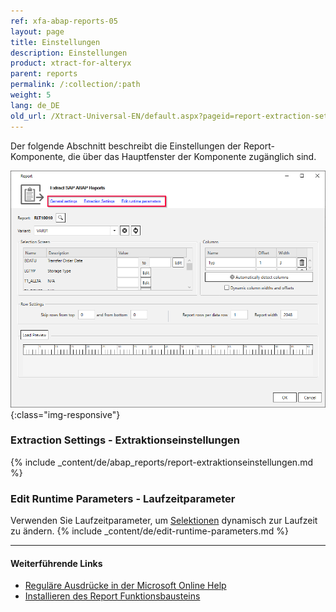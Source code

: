 ```yaml
---
ref: xfa-abap-reports-05
layout: page
title: Einstellungen
description: Einstellungen
product: xtract-for-alteryx
parent: reports
permalink: /:collection/:path
weight: 5
lang: de_DE
old_url: /Xtract-Universal-EN/default.aspx?pageid=report-extraction-settings
---
```


Der folgende Abschnitt beschreibt die Einstellungen der Report-Komponente, die über das Hauptfenster der Komponente zugänglich sind.

![Report Component](/img/content/report-settings.png){:class="img-responsive"}

### Extraction Settings - Extraktionseinstellungen

{% include _content/de/abap_reports/report-extraktionseinstellungen.md %}

### Edit Runtime Parameters - Laufzeitparameter

Verwenden Sie Laufzeitparameter, um [Selektionen](./report-variants-and-selections#selektionen-bearbeiten) dynamisch zur Laufzeit zu ändern.
{% include _content/de/edit-runtime-parameters.md %}

*****
#### Weiterführende Links
- [Reguläre Ausdrücke in der Microsoft Online Help](http://msdn.microsoft.com/de-de/library/az24scfc.aspx)
- [Installieren des Report Funktionsbausteins](../sap-customizing#installation-mit-einem-sap-transport)